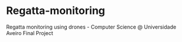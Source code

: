 # Regatta-monitoring
Regatta monitoring using drones - Computer Science @ Universidade Aveiro Final Project
